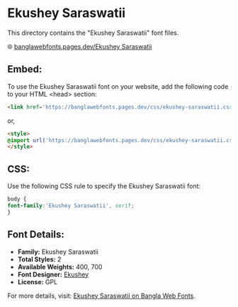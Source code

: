 # Ekushey Saraswatii

This directory contains the "Ekushey Saraswatii" font files.

🌐 [banglawebfonts.pages.dev/Ekushey Saraswatii](https://banglawebfonts.pages.dev/ekushey-saraswatii/#about)

## Embed:
To use the Ekushey Saraswatii font on your website, add the following code to your HTML &lt;head&gt; section:
```html
<link href='https://banglawebfonts.pages.dev/css/ekushey-saraswatii.css' rel='stylesheet'>
```

or,
```html
<style>
@import url('https://banglawebfonts.pages.dev/css/ekushey-saraswatii.css');
</style>
```

## CSS:
Use the following CSS rule to specify the Ekushey Saraswatii font:
```css
body {
font-family:'Ekushey Saraswatii', serif;
}
```

## Font Details:
- **Family:** Ekushey Saraswatii
- **Total Styles:** 2
- **Available Weights:** 400, 700
- **Font Designer:** [Ekushey](https://ekushey.org/)
- **License:** GPL

For more details, visit: [Ekushey Saraswatii on Bangla Web Fonts](https://banglawebfonts.pages.dev/ekushey-saraswatii/#about).
